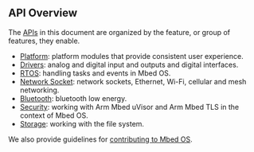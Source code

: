 ## API Overview

The [APIs](/docs/v5.4/introduction/glossary.html) in this document are organized by the feature, or group of features, they enable.

- [Platform](/docs/v5.4/reference/platform.html): platform modules that provide consistent user experience.
- [Drivers](/docs/v5.4/reference/drivers.html): analog and digital input and outputs and digital interfaces.
- [RTOS](/docs/v5.4/reference/rtos-api.html): handling tasks and events in Mbed OS.
- [Network Socket](/docs/v5.4/reference/network-socket.html): network sockets, Ethernet, Wi-Fi, cellular and mesh networking.
- [Bluetooth](/docs/v5.4/reference/bluetooth-overview.html): bluetooth low energy.
- [Security](/docs/v5.4/reference/security.html): working with Arm Mbed uVisor and Arm Mbed TLS in the context of Mbed OS.
- [Storage](/docs/v5.4/reference/storage.html): working with the file system.

We also provide guidelines for [contributing to Mbed OS](/docs/v5.4/reference/contributing.html).
